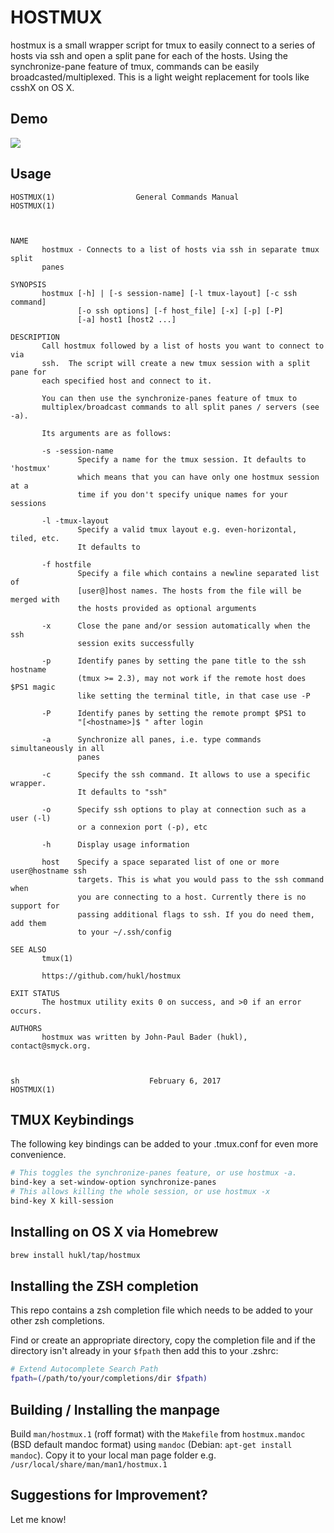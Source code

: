 # HOSTMUX

hostmux is a small wrapper script for tmux to easily connect to a series of
hosts via ssh and open a split pane for each of the hosts. Using the
synchronize-pane feature of tmux, commands can be easily
broadcasted/multiplexed. This is a light weight replacement for tools like
csshX on OS X.

## Demo

![](https://smyck.net/blogimages/hostmux.gif)

## Usage

<!-- read manpage in vim: ":r!MANWIDTH=79 man man/hostmux.1" -->
```
HOSTMUX(1)                  General Commands Manual                 HOSTMUX(1)



NAME
       hostmux - Connects to a list of hosts via ssh in separate tmux split
       panes

SYNOPSIS
       hostmux [-h] | [-s session-name] [-l tmux-layout] [-c ssh command]
               [-o ssh options] [-f host_file] [-x] [-p] [-P]
               [-a] host1 [host2 ...]

DESCRIPTION
       Call hostmux followed by a list of hosts you want to connect to via
       ssh.  The script will create a new tmux session with a split pane for
       each specified host and connect to it.

       You can then use the synchronize-panes feature of tmux to
       multiplex/broadcast commands to all split panes / servers (see -a).

       Its arguments are as follows:

       -s -session-name
               Specify a name for the tmux session. It defaults to 'hostmux'
               which means that you can have only one hostmux session at a
               time if you don't specify unique names for your sessions

       -l -tmux-layout
               Specify a valid tmux layout e.g. even-horizontal, tiled, etc.
               It defaults to

       -f hostfile
               Specify a file which contains a newline separated list of
               [user@]host names. The hosts from the file will be merged with
               the hosts provided as optional arguments

       -x      Close the pane and/or session automatically when the ssh
               session exits successfully

       -p      Identify panes by setting the pane title to the ssh hostname
               (tmux >= 2.3), may not work if the remote host does $PS1 magic
               like setting the terminal title, in that case use -P

       -P      Identify panes by setting the remote prompt $PS1 to
               "[<hostname>]$ " after login

       -a      Synchronize all panes, i.e. type commands simultaneously in all
               panes

       -c      Specify the ssh command. It allows to use a specific wrapper.
               It defaults to "ssh"

       -o      Specify ssh options to play at connection such as a user (-l)
               or a connexion port (-p), etc

       -h      Display usage information

       host    Specify a space separated list of one or more user@hostname ssh
               targets. This is what you would pass to the ssh command when
               you are connecting to a host. Currently there is no support for
               passing additional flags to ssh. If you do need them, add them
               to your ~/.ssh/config

SEE ALSO
       tmux(1)

       https://github.com/hukl/hostmux

EXIT STATUS
       The hostmux utility exits 0 on success, and >0 if an error occurs.

AUTHORS
       hostmux was written by John-Paul Bader (hukl), contact@smyck.org.



sh                             February 6, 2017                     HOSTMUX(1)
```

## TMUX Keybindings

The following key bindings can be added to your .tmux.conf for even more
convenience.

```sh
# This toggles the synchronize-panes feature, or use hostmux -a.
bind-key a set-window-option synchronize-panes
# This allows killing the whole session, or use hostmux -x
bind-key X kill-session
```

## Installing on OS X via Homebrew

```sh
brew install hukl/tap/hostmux
```

## Installing the ZSH completion

This repo contains a zsh completion file which needs to be added to your other
zsh completions.

Find or create an appropriate directory, copy the completion file and if the
directory isn't already in your `$fpath` then add this to your .zshrc:

```sh
# Extend Autocomplete Search Path
fpath=(/path/to/your/completions/dir $fpath)
```

## Building / Installing the manpage

Build `man/hostmux.1` (roff format) with the `Makefile` from `hostmux.mandoc`
(BSD default mandoc format) using `mandoc` (Debian: `apt-get install mandoc`).
Copy it to your local man page folder e.g.
`/usr/local/share/man/man1/hostmux.1`

## Suggestions for Improvement?

Let me know!
